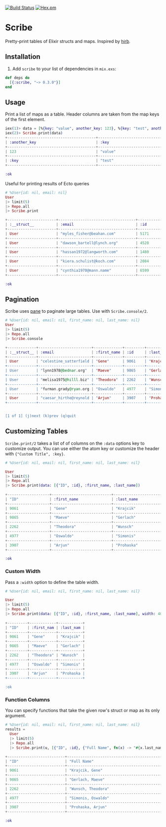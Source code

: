 [![Build Status](https://travis-ci.org/codedge-llc/scribe.svg?branch=master)](https://travis-ci.org/codedge-llc/scribe)
[![Hex.pm](http://img.shields.io/hexpm/v/scribe.svg)](https://hex.pm/packages/scribe)
# Scribe

Pretty-print tables of Elixir structs and maps. Inspired by [hirb](https://github.com/cldwalker/hirb).

## Installation

  1. Add `scribe` to your list of dependencies in `mix.exs`:

  ```elixir
  def deps do
    [{:scribe, "~> 0.3.0"}]
  end
  ```

## Usage

Print a list of maps as a table. Header columns are taken from the map keys of the first element.
```elixir
iex(1)> data = [%{key: "value", another_key: 123}, %{key: "test", another_key: :key}]
iex(2)> Scribe.print(data)
+----------------------------------------+--------------------------------+
| :another_key                           | :key                           |
+----------------------------------------+--------------------------------+
| 123                                    | "value"                        |
+----------------------------------------+--------------------------------+
| :key                                   | "test"                         |
+----------------------------------------+--------------------------------+

:ok
```

Useful for printing results of Ecto queries
```elixir
# %User{id: nil, email: nil}
User
|> limit(5)
|> Repo.all
|> Scribe.print

+----------------------+-----------------------------------+----------------+
| :__struct__          | :email                            | :id            |
+----------------------+-----------------------------------+----------------+
| User                 | "myles_fisher@beahan.com"         | 5171           |
+----------------------+-----------------------------------+----------------+
| User                 | "dawson_bartell@lynch.org"        | 4528           |
+----------------------+-----------------------------------+----------------+
| User                 | "hassan1972@langworth.com"        | 1480           |
+----------------------+-----------------------------------+----------------+
| User                 | "kiera.schulist@koch.com"         | 2084           |
+----------------------+-----------------------------------+----------------+
| User                 | "cynthia1970@mann.name"           | 6599           |
+----------------------+-----------------------------------+----------------+

:ok
```

## Pagination

Scribe uses [pane](https://github.com/codedge-llc/pane) to paginate large tables.
Use with `Scribe.console/2`.

```elixir
# %User{id: nil, email: nil, first_name: nil, last_name: nil}
User
|> limit(5)
|> Repo.all
|> Scribe.console

+-------------+------------------------+-------------+---------+------------+
| :__struct__ | :email                 | :first_name | :id     | :last_name |
+-------------+------------------------+-------------+---------+------------+
| User        | "celestine_satterfield | "Gene"      | 9061    | "Krajcik"  |
+-------------+------------------------+-------------+---------+------------+
| User        | "lynn1978@bednar.org"  | "Maeve"     | 9865    | "Gerlach"  |
+-------------+------------------------+-------------+---------+------------+
| User        | "melisa1975@hilll.biz" | "Theodora"  | 2262    | "Wunsch"   |
+-------------+------------------------+-------------+---------+------------+
| User        | "furman.grady@ryan.org | "Oswaldo"   | 4977    | "Simonis"  |
+-------------+------------------------+-------------+---------+------------+
| User        | "caesar_hirthe@reynold | "Arjun"     | 3907    | "Prohaska" |
+-------------+------------------------+-------------+---------+------------+


[1 of 1] (j)next (k)prev (q)quit
```

## Customizing Tables

`Scribe.print/2` takes a list of of columns on the `:data` options key to
customize output. You can use either the atom key or customize the header
with `{"Custom Title", :key}`.

```elixir
# %User{id: nil, email: nil, first_name: nil, last_name: nil}

User
|> limit(5)
|> Repo.all
|> Scribe.print(data: [{"ID", :id}, :first_name, :last_name])
 
+-------------------+---------------------------+--------------------------+
| "ID"              | :first_name               | :last_name               |
+-------------------+---------------------------+--------------------------+
| 9061              | "Gene"                    | "Krajcik"                |
+-------------------+---------------------------+--------------------------+
| 9865              | "Maeve"                   | "Gerlach"                |
+-------------------+---------------------------+--------------------------+
| 2262              | "Theodora"                | "Wunsch"                 |
+-------------------+---------------------------+--------------------------+
| 4977              | "Oswaldo"                 | "Simonis"                |
+-------------------+---------------------------+--------------------------+
| 3907              | "Arjun"                   | "Prohaska"               |
+-------------------+---------------------------+--------------------------+

:ok
```

### Custom Width

Pass a `:width` option to define the table width.

```elixir
# %User{id: nil, email: nil, first_name: nil, last_name: nil}

User
|> limit(5)
|> Repo.all
|> Scribe.print(data: [{"ID", :id}, :first_name, :last_name], width: 40)
 
+---------+------------+-----------+
| "ID"    | :first_nam | :last_nam |
+---------+------------+-----------+
| 9061    | "Gene"     | "Krajcik" |
+---------+------------+-----------+
| 9865    | "Maeve"    | "Gerlach" |
+---------+------------+-----------+
| 2262    | "Theodora" | "Wunsch"  |
+---------+------------+-----------+
| 4977    | "Oswaldo"  | "Simonis" |
+---------+------------+-----------+
| 3907    | "Arjun"    | "Prohaska |
+---------+------------+-----------+

:ok
```

### Function Columns

You can specify functions that take the given row's struct or map as its only argument.
```elixir
# %User{id: nil, email: nil, first_name: nil, last_name: nil}
results =
  User
  |> limit(5)
  |> Repo.all
  |> Scribe.print(u, [{"ID", :id}, {"Full Name", fn(x) -> "#{x.last_name}, #{x.first_name}" end}])

+--------------------------+----------------------------------------------+
| "ID"                     | "Full Name"                                  |
+--------------------------+----------------------------------------------+
| 9061                     | "Krajcik, Gene"                              |
+--------------------------+----------------------------------------------+
| 9865                     | "Gerlach, Maeve"                             |
+--------------------------+----------------------------------------------+
| 2262                     | "Wunsch, Theodora"                           |
+--------------------------+----------------------------------------------+
| 4977                     | "Simonis, Oswaldo"                           |
+--------------------------+----------------------------------------------+
| 3907                     | "Prohaska, Arjun"                            |
+--------------------------+----------------------------------------------+

:ok
```
